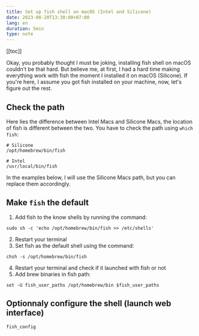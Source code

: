 ```yaml
---
title: Set up fish shell on macOS (Intel and Silicone)
date: 2023-08-20T13:30:00+07:00
lang: en
duration: 5min
type: note
---
```


[[toc]]

Okay, you probably thought I must be joking, installing fish shell on macOS couldn't be that hard. But believe me, at first, I had a hard time making everything work with fish the moment I installed it on macOS (Silicone). If you're here, I assume you got fish installed on your machine, now, let's figure out the rest.

## Check the path

Here lies the difference between Intel Macs and Silicone Macs, the location of fish is different between the two. You have to check the path using `which fish`:

<div class="grid grid-cols-2 gap-2 lt-sm:grid-cols-1">

```shell
# Silicone
/opt/homebrew/bin/fish
```

```shell
# Intel
/usr/local/bin/fish
```

</div>

In the examples below, I will use the Silicone Macs path, but you can replace them accordingly.

## Make `fish` the default

1. Add fish to the know shells by running the command: 
```shell
sudo sh -c 'echo /opt/homebrew/bin/fish >> /etc/shells'
```
2. Restart your terminal
3. Set fish as the default shell using the command:
```shell
chsh -s /opt/homebrew/bin/fish
```
4. Restart your terminal and check if it launched with fish or not
5. Add brew binaries in fish path: 
```shell
set -U fish_user_paths /opt/homebrew/bin $fish_user_paths
```

## Optionnaly configure the shell (launch web interface)

```shell
fish_config
```

